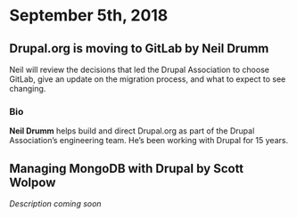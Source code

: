 # September 5th, 2018

## Drupal.org is moving to GitLab by Neil Drumm

Neil will review the decisions that led the Drupal Association to choose GitLab, give an update on the migration process, and what to expect to see changing.

### Bio

**Neil Drumm** helps build and direct Drupal.org as part of the Drupal Association’s engineering team. He’s been working with Drupal for 15 years.

## Managing MongoDB with Drupal by Scott Wolpow

_Description coming soon_
